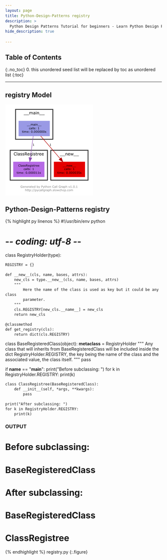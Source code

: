 ```yaml
---
layout: page
title: Python-Design-Patterns registry
description: >
  Python Design Patterns Tutorial for beginners - Learn Python Design Patterns in simple and easy steps starting from basic to advanced concepts with examples ...
hide_description: true

---
```


## Table of Contents
{:.no_toc}
0. this unordered seed list will be replaced by toc as unordered list
{:toc}

---

## registry Model

![](/courses/python-fesign-patterns/behavioral/viz/registry.py.png)

## Python-Design-Patterns registry

{% highlight py linenos %}
#!/usr/bin/env python
# -*- coding: utf-8 -*-

class RegistryHolder(type):

    REGISTRY = {}

    def __new__(cls, name, bases, attrs):
        new_cls = type.__new__(cls, name, bases, attrs)
        """
            Here the name of the class is used as key but it could be any class
            parameter.
        """
        cls.REGISTRY[new_cls.__name__] = new_cls
        return new_cls

    @classmethod
    def get_registry(cls):
        return dict(cls.REGISTRY)

class BaseRegisteredClass(object):
    __metaclass__ = RegistryHolder
    """
        Any class that will inherits from BaseRegisteredClass will be included
        inside the dict RegistryHolder.REGISTRY, the key being the name of the
        class and the associated value, the class itself.
    """
    pass

if __name__ == "__main__":
    print("Before subclassing: ")
    for k in RegistryHolder.REGISTRY:
        print(k)

    class ClassRegistree(BaseRegisteredClass):
        def __init__(self, *args, **kwargs):
            pass

    print("After subclassing: ")
    for k in RegistryHolder.REGISTRY:
        print(k)

###  OUTPUT ###
# Before subclassing:
# BaseRegisteredClass
# After subclassing:
# BaseRegisteredClass
# ClassRegistree
{% endhighlight %}
registry.py
{:.figure}
